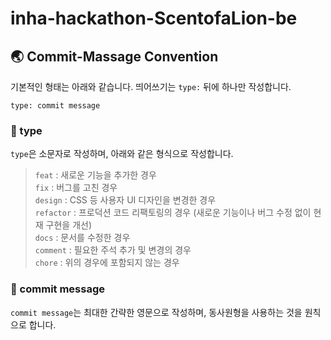 # inha-hackathon-ScentofaLion-be

## 🌏 Commit-Massage Convention

기본적인 형태는 아래와 같습니다.
띄어쓰기는 `type:` 뒤에 하나만 작성합니다.

```
type: commit message
```

### 📌 type
`type`은 소문자로 작성하며, 아래와 같은 형식으로 작성합니다.
> `feat` : 새로운 기능을 추가한 경우  
> `fix` : 버그를 고친 경우  
> `design` : CSS 등 사용자 UI 디자인을 변경한 경우  
> `refactor` : 프로덕션 코드 리팩토링의 경우 (새로운 기능이나 버그 수정 없이 현재 구현을 개선)  
> `docs` : 문서를 수정한 경우  
> `comment` : 필요한 주석 추가 및 변경의 경우  
> `chore` : 위의 경우에 포함되지 않는 경우  

### 📌 commit message
`commit message`는 최대한 간략한 영문으로 작성하며, 동사원형을 사용하는 것을 원칙으로 합니다.
